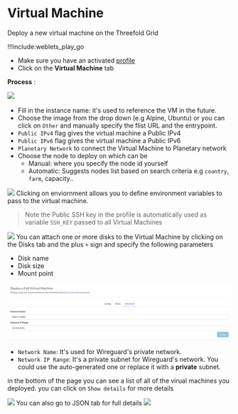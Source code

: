# Virtual Machine

Deploy a new virtual machine on the Threefold Grid

!!!include:weblets_play_go

- Make sure you have an activated [profile](weblets_profile_manager)
- Click on the **Virtual Machine** tab

**Process** :

![](img/new_vm1.png)

- Fill in the instance name: it's used to reference the VM in the future.
- Choose the image from the drop down (e.g Alpine, Ubuntu) or you can click on `Other` and manually specify the flist URL and the entrypoint.
- `Public IPv4` flag gives the virtual machine a Public IPv4
- `Public IPv6` flag gives the virtual machine a Public IPv6
- `Planetary Network` to connect the Virtual Machine to Planetary network
- Choose the node to deploy on which can be
  - Manual: where you specify the node id yourself
  - Automatic: Suggests nodes list based on search criteria e.g `country`, `farm`, capacity..
  
![](img/new_vm2.png)
Clicking on enviornment allows you to define environment variables to pass to the virtual machine.
> Note the Public SSH key in the profile is automatically used as variable `SSH_KEY` passed to all Virtual Machines

![](img/new_vm3.png)
You can attach one or more disks to the Virtual Machine by clicking on the Disks tab and the plus `+` sign and specify the following parameters

- Disk name
- Disk size
- Mount point

![Advanced tab](img/new_fullvm7.jpg)

- `Network Name`: It's used for Wireguard's private network.
- `Network IP Range`: It's a private subnet for Wireguard's network. You could use the auto-generated one or replace it with a **private** subnet.

in the bottom of the page you can see a list of all of the virual machines you deployed. you can click on `Show details` for more details

![](img/weblet_vm5.png)
You can also go to JSON tab for full details
![](img/weblet_vm6.png)
